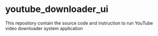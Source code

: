 # youtube_downloader_ui
This repository contain the source code and instruction to run YouTube video downloader system application
